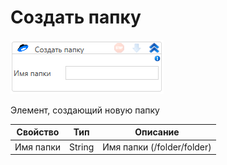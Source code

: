 # Создать папку

![](<../../../../.gitbook/assets/image (494).png>)

Элемент, создающий новую папку

| Свойство  | Тип    | Описание                   |
| --------- | ------ | -------------------------- |
| Имя папки | String | Имя папки (/folder/folder) |
